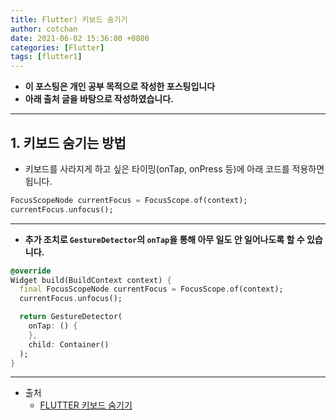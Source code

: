 ```yaml
---
title: Flutter) 키보드 숨기기
author: cotchan
date: 2021-06-02 15:36:00 +0800
categories: [Flutter]
tags: [flutter1]   
---
```


+ **이 포스팅은 개인 공부 목적으로 작성한 포스팅입니다**
+ **아래 출처 글을 바탕으로 작성하였습니다.**

---

## 1. 키보드 숨기는 방법

+ 키보드를 사라지게 하고 싶은 타이밍(onTap, onPress 등)에 아래 코드를 적용하면 됩니다.

```dart
FocusScopeNode currentFocus = FocusScope.of(context);
currentFocus.unfocus();
```

---

+ **추가 조치로 `GestureDetector`의 `onTap`을 통해 아무 일도 안 일어나도록 할 수 있습니다.**

```dart
@override
Widget build(BuildContext context) {
  final FocusScopeNode currentFocus = FocusScope.of(context);
  currentFocus.unfocus();

  return GestureDetector(
    onTap: () {
    },
    child: Container()
  );
}
```

---

+ 출처
  + [FLUTTER 키보드 숨기기](https://devghyun.github.io/2019/11/21/flutter%20%ED%82%A4%EB%B3%B4%EB%93%9C%20%EC%88%A8%EA%B8%B0%EA%B8%B0/)

